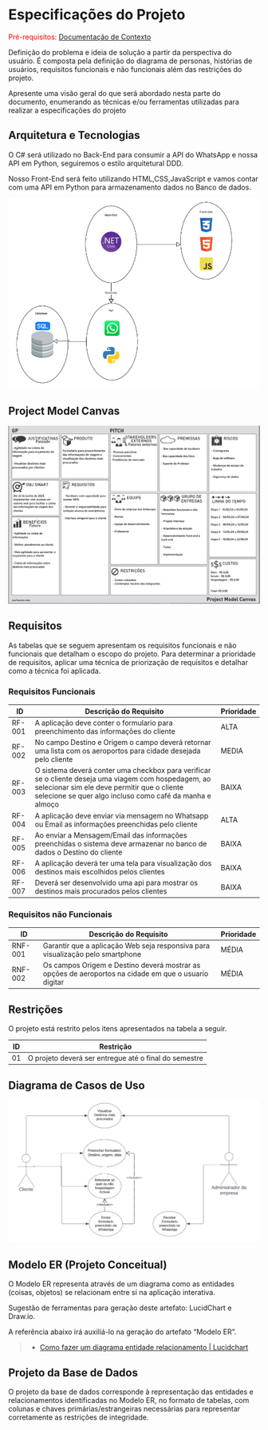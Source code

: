 # Especificações do Projeto

<span style="color:red">Pré-requisitos: <a href="1-Documentação de Contexto.md"> Documentação de Contexto</a></span>

Definição do problema e ideia de solução a partir da perspectiva do usuário. É composta pela definição do  diagrama de personas, histórias de usuários, requisitos funcionais e não funcionais além das restrições do projeto.

Apresente uma visão geral do que será abordado nesta parte do documento, enumerando as técnicas e/ou ferramentas utilizadas para realizar a especificações do projeto

## Arquitetura e Tecnologias

O C# será utilizado no Back-End para consumir a API do WhatsApp e nossa API em Python, seguiremos o estilo arquitetural DDD.

Nosso Front-End será feito utilizando HTML,CSS,JavaScript e vamos contar com uma API em Python para armazenamento dados no Banco de dados.

![Arquitetura](img/Especificacao/Arquitetura.png)

## Project Model Canvas

![Model Canvas](img/Especificacao/Projectcanvas.png)

## Requisitos

As tabelas que se seguem apresentam os requisitos funcionais e não funcionais que detalham o escopo do projeto. Para determinar a prioridade de requisitos, aplicar uma técnica de priorização de requisitos e detalhar como a técnica foi aplicada.

### Requisitos Funcionais


|ID    | Descrição do Requisito  | Prioridade |
|------|-----------------------------------------|----|
|RF-001| A aplicação deve conter o formulario para preenchimento das informações do cliente | ALTA |
|RF-002| No campo Destino e Origem o campo deverá retornar uma lista com os aeroportos para cidade desejada pelo cliente | MEDIA |
|RF-003| O sistema deverá conter uma checkbox para verificar se o cliente deseja uma viagem com hospedagem, ao selecionar sim ele deve permitir que o cliente selecione se quer algo incluso como café da manha e almoço| BAIXA |
|RF-004| A aplicação deve enviar via mensagem no Whatsapp ou Email as informações preenchidas pelo cliente| ALTA |
|RF-005| Ao enviar a Mensagem/Email das informações preenchidas o sistema deve armazenar no banco de dados o Destino do cliente| BAIXA |
|RF-006| A aplicação deverá ter uma tela para visualização dos destinos mais escolhidos pelos clientes| BAIXA |
|RF-007| Deverá ser desenvolvido uma api para mostrar os destinos mais procurados pelos clientes| BAIXA |

### Requisitos não Funcionais

|ID    | Descrição do Requisito  | Prioridade |
|------|-----------------------------------------|----|
|RNF-001| Garantir que a aplicação Web seja responsiva para visualização pelo smartphone   | MÉDIA |
|RNF-002| Os campos Origem e Destino deverá mostrar as opções de aeroportos na cidade em que o usuario digitar | MÉDIA |


## Restrições

O projeto está restrito pelos itens apresentados na tabela a seguir.

|ID| Restrição                                             |
|--|-------------------------------------------------------|
|01| O projeto deverá ser entregue até o final do semestre |


## Diagrama de Casos de Uso

![Casos de uso](img/Especificacao/DiagramaCasosDeUso.png)

## Modelo ER (Projeto Conceitual)

O Modelo ER representa através de um diagrama como as entidades (coisas, objetos) se relacionam entre si na aplicação interativa.

Sugestão de ferramentas para geração deste artefato: LucidChart e Draw.io.

A referência abaixo irá auxiliá-lo na geração do artefato “Modelo ER”.

> - [Como fazer um diagrama entidade relacionamento | Lucidchart](https://www.lucidchart.com/pages/pt/como-fazer-um-diagrama-entidade-relacionamento)

## Projeto da Base de Dados

O projeto da base de dados corresponde à representação das entidades e relacionamentos identificadas no Modelo ER, no formato de tabelas, com colunas e chaves primárias/estrangeiras necessárias para representar corretamente as restrições de integridade.
